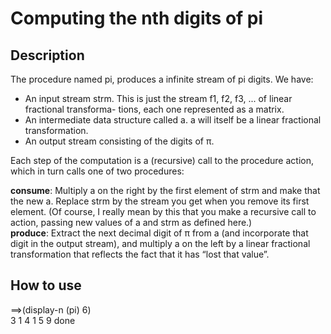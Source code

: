 # Computing the nth digits of pi

## Description
The procedure named pi, produces a infinite stream of pi digits.
We have:
<ul>
<li> An input stream strm. This is just the stream f1, f2, f3, ... of linear fractional transforma- tions, each one represented as a matrix.
  </li>
<li>An intermediate data structure called a. a will itself be a linear fractional transformation.
  </li>
<li> An output stream consisting of the digits of π.
  </li>
</ul>

Each step of the computation is a (recursive) call to the procedure action, which in turn calls one of two procedures:
<br>

**consume**: Multiply a on the right by the first element of strm and make that the new a. Replace strm by the stream you get when you  remove its first element. (Of course, I really mean by this that you make a recursive call to action, passing new values of a and strm as defined here.)
<br>
**produce**: Extract the next decimal digit of π from a (and incorporate that digit in the output stream), and multiply a on the left by a linear fractional transformation that reflects the fact that it has “lost that value”.

## How to use
==>(display-n (pi) 6)
<br>
3 1 4 1 5 9 done

